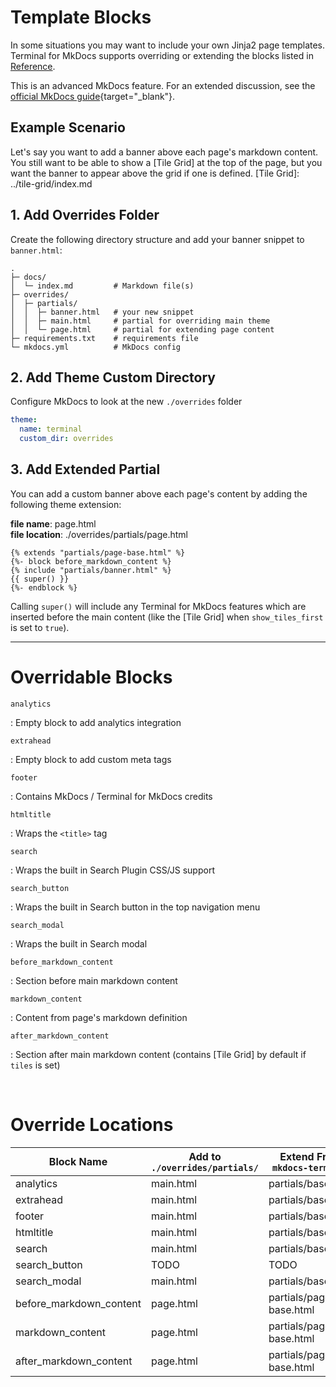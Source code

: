 # Template Blocks

In some situations you may want to include your own Jinja2 page templates.  Terminal for MkDocs supports overriding or extending the blocks listed in [Reference](blocks.md#overridable-blocks).  

This is an advanced MkDocs feature.  For an extended discussion, see the [official MkDocs guide]{target="_blank"}.


[official MkDocs guide]: https://www.mkdocs.org/user-guide/customizing-your-theme/#using-the-theme-custom_dir

## Example Scenario
Let's say you want to add a banner above each page's markdown content.  You still want to be able to show a [Tile Grid] at the top of the page, but you want the banner to appear above the grid if one is defined.
[Tile Grid]: ../tile-grid/index.md


## 1. Add Overrides Folder
Create the following directory structure and add your banner snippet to `banner.html`:

```directory
.
├─ docs/
│  └─ index.md         # Markdown file(s)
├─ overrides/
│  ├─ partials/ 
│  │  ├─ banner.html   # your new snippet
│  │  ├─ main.html     # partial for overriding main theme
│  │  └─ page.html     # partial for extending page content
├─ requirements.txt    # requirements file
└─ mkdocs.yml          # MkDocs config
```


## 2. Add Theme Custom Directory
Configure MkDocs to look at the new `./overrides` folder
```yaml
theme:
  name: terminal
  custom_dir: overrides
```


## 3. Add Extended Partial 
You can add a custom banner above each page's content by adding the following theme extension:

**file name**: page.html  
**file location**: ./overrides/partials/page.html  

```jinja2
{% extends "partials/page-base.html" %}
{%- block before_markdown_content %}
{% include "partials/banner.html" %}
{{ super() }}
{%- endblock %}
```

Calling `super()` will include any Terminal for MkDocs features which are inserted before the main content (like the [Tile Grid] when `show_tiles_first` is set to `true`).
<hr>

# Overridable Blocks

`analytics`

:   Empty block to add analytics integration


`extrahead`

:   Empty block to add custom meta tags


`footer`

:   Contains MkDocs / Terminal for MkDocs credits


`htmltitle`

:   Wraps the `<title>` tag


`search`

:   Wraps the built in Search Plugin CSS/JS support


`search_button`

:   Wraps the built in Search button in the top navigation menu


`search_modal`

:   Wraps the built in Search modal


`before_markdown_content`

:   Section before main markdown content


`markdown_content`

:   Content from page's markdown definition


`after_markdown_content`

:   Section after main markdown content (contains [Tile Grid] by default if `tiles` is set)

<br>

# Override Locations

| Block Name              | Add to `./overrides/partials/` | Extend From `mkdocs-terminal` |
| ----------------------- | ------------------------------ | ----------------------------- |
| analytics               | main.html                      | partials/base.html            |
| extrahead               | main.html                      | partials/base.html            |
| footer                  | main.html                      | partials/base.html            |
| htmltitle               | main.html                      | partials/base.html            |
| search                  | main.html                      | partials/base.html            |
| search_button           | TODO                           | TODO                          |
| search_modal            | main.html                      | partials/base.html            |
| before_markdown_content | page.html                      | partials/page-base.html       |
| markdown_content        | page.html                      | partials/page-base.html       |
| after_markdown_content  | page.html                      | partials/page-base.html       |